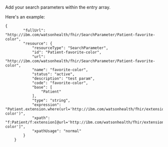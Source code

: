 Add your search parameters within the entry array.    


Here's an example:   


	{
            "fullUrl": "http://ibm.com/watsonhealth/fhir/SearchParameter/Patient-favorite-color",
            "resource": {
                "resourceType": "SearchParameter",
                "id": "Patient-favorite-color",
                "url": "http://ibm.com/watsonhealth/fhir/SearchParameter/Patient-favorite-color",
                "name": "favorite-color",
                "status": "active",
                "description": "test param",
                "code": "favorite-color",
                "base": [
                    "Patient"
                ],
                "type": "string",
                "expression": "Patient.extension.where(url='http://ibm.com/watsonhealth/fhir/extension/Patient/favorite-color')",
                "xpath": "f:Patient/f:extension[@url='http://ibm.com/watsonhealth/fhir/extension/Patient/favorite-color']",
                "xpathUsage": "normal"
            }
        }
